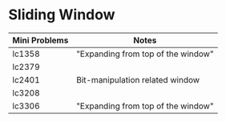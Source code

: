 # Sliding Window

| Mini Problems | Notes                              |
| ------------- | ---------------------------------- |
| lc1358        | "Expanding from top of the window" |
| lc2379        |                                    |
| lc2401        | Bit-manipulation related window    |
| lc3208        |                                    |
| lc3306        | "Expanding from top of the window" |
